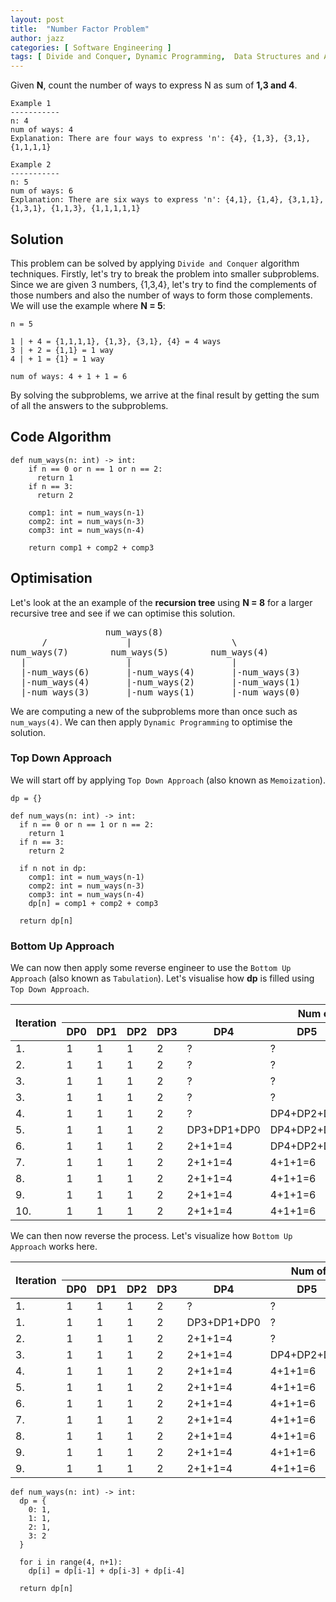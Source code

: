 ```yaml
---
layout: post
title:  "Number Factor Problem"
author: jazz
categories: [ Software Engineering ]
tags: [ Divide and Conquer, Dynamic Programming,  Data Structures and Algorithm ]
---
```


Given **N**, count the number of ways to express N as sum of **1,3 and 4**.

```text
Example 1
-----------
n: 4
num of ways: 4
Explanation: There are four ways to express 'n': {4}, {1,3}, {3,1}, {1,1,1,1}
```

```text
Example 2
-----------
n: 5
num of ways: 6
Explanation: There are six ways to express 'n': {4,1}, {1,4}, {3,1,1}, {1,3,1}, {1,1,3}, {1,1,1,1,1}
```

## Solution

This problem can be solved by applying `Divide and Conquer` algorithm techniques. Firstly, let's try to break the problem into smaller subproblems. Since we are given 3 numbers, {1,3,4}, let's try to find the complements of those numbers and also the number of ways to form those complements. We will use the example where **N = 5**:

```text
n = 5

1 | + 4 = {1,1,1,1}, {1,3}, {3,1}, {4} = 4 ways
3 | + 2 = {1,1} = 1 way
4 | + 1 = {1} = 1 way

num of ways: 4 + 1 + 1 = 6
```

By solving the subproblems, we arrive at the final result by getting the sum of all the answers to the subproblems.

## Code Algorithm

```py3
def num_ways(n: int) -> int:
    if n == 0 or n == 1 or n == 2:
      return 1
    if n == 3:
      return 2

    comp1: int = num_ways(n-1)
    comp2: int = num_ways(n-3)
    comp3: int = num_ways(n-4)

    return comp1 + comp2 + comp3
```

## Optimisation

Let's look at the an example of the **recursion tree** using **N = 8** for a larger recursive tree and see if we can optimise this solution.

<pre class="p-5 text-white bg-dark">
                  num_ways(8)
      /               |                   \
num_ways(7)        num_ways(5)        num_ways(4)
  |                   |                   |
  |-num_ways(6)       |-num_ways(4)       |-num_ways(3)
  |-num_ways(4)       |-num_ways(2)       |-num_ways(1)
  |-num_ways(3)       |-num_ways(1)       |-num_ways(0)
</pre>

We are computing a new of the subproblems more than once such as `num_ways(4)`. We can then apply `Dynamic Programming` to optimise the solution.

### Top Down Approach

We will start off by applying `Top Down Approach` (also known as `Memoization`).

```py3
dp = {}

def num_ways(n: int) -> int:
  if n == 0 or n == 1 or n == 2:
    return 1
  if n == 3:
    return 2

  if n not in dp:
    comp1: int = num_ways(n-1)
    comp2: int = num_ways(n-3)
    comp3: int = num_ways(n-4)
    dp[n] = comp1 + comp2 + comp3

  return dp[n]
```

### Bottom Up Approach

We can now then apply some reverse engineer to use the `Bottom Up Approach` (also known as `Tabulation`). Let's visualise how **dp** is filled using `Top Down Approach`.

<div class="table-responsive">
  <table class="table table-dark table-striped table-sm table-bordered">
    <thead>
      <tr>
        <th rowspan="2">Iteration</th>
        <th colspan="9">Num of ways</th>
      </tr>
      <tr>
        <th>DP0</th>
        <th>DP1</th>
        <th>DP2</th>
        <th>DP3</th>
        <th>DP4</th>
        <th>DP5</th>
        <th>DP6</th>
        <th>DP7</th>
        <th>DP8</th>
      </tr>
    </thead>
    <tbody>
      <tr>
        <td>1.</td>
        <td>1</td>
        <td>1</td>
        <td>1</td>
        <td>2</td>
        <td class="bg-danger">?</td>
        <td class="bg-danger">?</td>
        <td class="bg-danger">?</td>
        <td class="bg-danger">?</td>
        <td class="bg-danger">?</td>
      </tr>
      <tr>
        <td>2.</td>
        <td>1</td>
        <td>1</td>
        <td>1</td>
        <td>2</td>
        <td class="bg-danger">?</td>
        <td class="bg-danger">?</td>
        <td class="bg-danger">?</td>
        <td class="bg-danger">?</td>
        <td class="bg-warning">DP7+DP5+DP4</td>
      </tr>
      <tr>
        <td>3.</td>
        <td>1</td>
        <td>1</td>
        <td>1</td>
        <td>2</td>
        <td class="bg-danger">?</td>
        <td class="bg-danger">?</td>
        <td class="bg-danger">?</td>
        <td class="bg-warning">DP6+DP4+DP3</td>
        <td class="bg-warning">DP7+DP5+DP4</td>
      </tr>
      <tr>
        <td>3.</td>
        <td>1</td>
        <td>1</td>
        <td>1</td>
        <td>2</td>
        <td class="bg-danger">?</td>
        <td class="bg-danger">?</td>
        <td class="bg-warning">DP5+DP3+DP2</td>
        <td class="bg-warning">DP6+DP4+DP3</td>
        <td class="bg-warning">DP7+DP5+DP4</td>
      </tr>
      <tr>
        <td>4.</td>
        <td>1</td>
        <td>1</td>
        <td>1</td>
        <td>2</td>
        <td class="bg-danger">?</td>
        <td class="bg-warning">DP4+DP2+DP1</td>
        <td class="bg-warning">DP5+DP3+DP2</td>
        <td class="bg-warning">DP6+DP4+DP3</td>
        <td class="bg-warning">DP7+DP5+DP4</td>
      </tr>
      <tr>
        <td>5.</td>
        <td>1</td>
        <td>1</td>
        <td>1</td>
        <td>2</td>
        <td class="bg-warning">DP3+DP1+DP0</td>
        <td class="bg-warning">DP4+DP2+DP1</td>
        <td class="bg-warning">DP5+DP3+DP2</td>
        <td class="bg-warning">DP6+DP4+DP3</td>
        <td class="bg-warning">DP7+DP5+DP4</td>
      </tr>
      <tr>
        <td>6.</td>
        <td>1</td>
        <td>1</td>
        <td>1</td>
        <td>2</td>
        <td class="bg-success">2+1+1=4</td>
        <td class="bg-warning">DP4+DP2+DP1</td>
        <td class="bg-warning">DP5+DP3+DP2</td>
        <td class="bg-warning">DP6+DP4+DP3</td>
        <td class="bg-warning">DP7+DP5+DP4</td>
      </tr>
      <tr>
        <td>7.</td>
        <td>1</td>
        <td>1</td>
        <td>1</td>
        <td>2</td>
        <td class="bg-success">2+1+1=4</td>
        <td class="bg-success">4+1+1=6</td>
        <td class="bg-warning">DP5+DP3+DP2</td>
        <td class="bg-warning">DP6+DP4+DP3</td>
        <td class="bg-warning">DP7+DP5+DP4</td>
      </tr>
      <tr>
        <td>8.</td>
        <td>1</td>
        <td>1</td>
        <td>1</td>
        <td>2</td>
        <td class="bg-success">2+1+1=4</td>
        <td class="bg-success">4+1+1=6</td>
        <td class="bg-success">6+2+1=9</td>
        <td class="bg-warning">DP6+DP4+DP3</td>
        <td class="bg-warning">DP7+DP5+DP4</td>
      </tr>
      <tr>
        <td>9.</td>
        <td>1</td>
        <td>1</td>
        <td>1</td>
        <td>2</td>
        <td class="bg-success">2+1+1=4</td>
        <td class="bg-success">4+1+1=6</td>
        <td class="bg-success">6+2+1=9</td>
        <td class="bg-success">9+4+2=15</td>
        <td class="bg-warning">DP7+DP5+DP4</td>
      </tr>
      <tr>
        <td>10.</td>
        <td>1</td>
        <td>1</td>
        <td>1</td>
        <td>2</td>
        <td class="bg-success">2+1+1=4</td>
        <td class="bg-success">4+1+1=6</td>
        <td class="bg-success">6+2+1=9</td>
        <td class="bg-success">9+4+2=15</td>
        <td class="bg-success">15+6+4=25</td>
      </tr>
    </tbody>
  </table>
</div>

We can then now reverse the process. Let's visualize how `Bottom Up Approach` works here.

<div class="table-responsive">
  <table class="table table-dark table-striped table-sm table-bordered">
    <thead>
      <tr>
        <th rowspan="2">Iteration</th>
        <th colspan="9">Num of ways</th>
      </tr>
      <tr>
        <th>DP0</th>
        <th>DP1</th>
        <th>DP2</th>
        <th>DP3</th>
        <th>DP4</th>
        <th>DP5</th>
        <th>DP6</th>
        <th>DP7</th>
        <th>DP8</th>
      </tr>
    </thead>
    <tbody>
      <tr>
        <td>1.</td>
        <td>1</td>
        <td>1</td>
        <td>1</td>
        <td>2</td>
        <td class="bg-danger">?</td>
        <td class="bg-danger">?</td>
        <td class="bg-danger">?</td>
        <td class="bg-danger">?</td>
        <td class="bg-danger">?</td>
      </tr>
      <tr>
        <td>1.</td>
        <td>1</td>
        <td>1</td>
        <td>1</td>
        <td>2</td>
        <td class="bg-warning">DP3+DP1+DP0</td>
        <td class="bg-danger">?</td>
        <td class="bg-danger">?</td>
        <td class="bg-danger">?</td>
        <td class="bg-danger">?</td>
      </tr>
      <tr>
        <td>2.</td>
        <td>1</td>
        <td>1</td>
        <td>1</td>
        <td>2</td>
        <td class="bg-success">2+1+1=4</td>
        <td class="bg-danger">?</td>
        <td class="bg-danger">?</td>
        <td class="bg-danger">?</td>
        <td class="bg-danger">?</td>
      </tr>
      <tr>
        <td>3.</td>
        <td>1</td>
        <td>1</td>
        <td>1</td>
        <td>2</td>
        <td class="bg-success">2+1+1=4</td>
        <td class="bg-warning">DP4+DP2+DP1</td>
        <td class="bg-danger">?</td>
        <td class="bg-danger">?</td>
        <td class="bg-danger">?</td>
      </tr>
      <tr>
        <td>4.</td>
        <td>1</td>
        <td>1</td>
        <td>1</td>
        <td>2</td>
        <td class="bg-success">2+1+1=4</td>
        <td class="bg-success">4+1+1=6</td>
        <td class="bg-danger">?</td>
        <td class="bg-danger">?</td>
        <td class="bg-danger">?</td>
      </tr>
      <tr>
        <td>5.</td>
        <td>1</td>
        <td>1</td>
        <td>1</td>
        <td>2</td>
        <td class="bg-success">2+1+1=4</td>
        <td class="bg-success">4+1+1=6</td>
        <td class="bg-warning">DP5+DP3+DP2</td>
        <td class="bg-danger">?</td>
        <td class="bg-danger">?</td>
      </tr>
      <tr>
        <td>6.</td>
        <td>1</td>
        <td>1</td>
        <td>1</td>
        <td>2</td>
        <td class="bg-success">2+1+1=4</td>
        <td class="bg-success">4+1+1=6</td>
        <td class="bg-success">6+2+1=9</td>
        <td class="bg-danger">?</td>
        <td class="bg-danger">?</td>
      </tr>
      <tr>
        <td>7.</td>
        <td>1</td>
        <td>1</td>
        <td>1</td>
        <td>2</td>
        <td class="bg-success">2+1+1=4</td>
        <td class="bg-success">4+1+1=6</td>
        <td class="bg-success">6+2+1=9</td>
        <td class="bg-warning">DP6+DP4+DP3</td>
        <td class="bg-danger">?</td>
      </tr>
      <tr>
        <td>8.</td>
        <td>1</td>
        <td>1</td>
        <td>1</td>
        <td>2</td>
        <td class="bg-success">2+1+1=4</td>
        <td class="bg-success">4+1+1=6</td>
        <td class="bg-success">6+2+1=9</td>
        <td class="bg-success">9+4+2=15</td>
        <td class="bg-danger">?</td>
      </tr>
      <tr>
        <td>9.</td>
        <td>1</td>
        <td>1</td>
        <td>1</td>
        <td>2</td>
        <td class="bg-success">2+1+1=4</td>
        <td class="bg-success">4+1+1=6</td>
        <td class="bg-success">6+2+1=9</td>
        <td class="bg-success">9+4+2=15</td>
        <td class="bg-warning">DP7+DP5+4</td>
      </tr>
      <tr>
        <td>9.</td>
        <td>1</td>
        <td>1</td>
        <td>1</td>
        <td>2</td>
        <td class="bg-success">2+1+1=4</td>
        <td class="bg-success">4+1+1=6</td>
        <td class="bg-success">6+2+1=9</td>
        <td class="bg-success">9+4+2=15</td>
        <td class="bg-success">15+6+4=25</td>
      </tr>
    </tbody>
  </table>
</div>

```py3
def num_ways(n: int) -> int:
  dp = {
    0: 1,
    1: 1,
    2: 1,
    3: 2
  }

  for i in range(4, n+1):
    dp[i] = dp[i-1] + dp[i-3] + dp[i-4]

  return dp[n]
```
